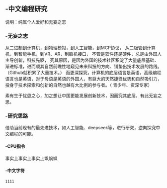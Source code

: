 ## -中文编程研究

说明：纯属个人爱好和无妄之志



### -无妄之志

从二进制到计算机，到物理模拟，到人工智能，到MCP协议，
从二极管到计算机，到智能手机，到VR、AR，到脑机接口，
不管是软件还是硬件，总是由外国人主导创新，科技先驱，
究其原因，是因为外国的技术社区积淀了大量底层基础、渐进标准，进而顺其自然前瞻性地窥见未来科技的方向、铺垫出技术发展的路线。（Github就积累了大量技术。）
而更深探究，计算机的底层语言是英语，高级编程语言也是英语，对于母语是英语的外国人，有巨大的天然捷径优势和自然吸引力，投身于技术探索和创新的自然也越有大比例的参与者。（ 青少年、资深专家）

素有生于忧患之心，加之想让中国更能发展创新技术，因而究其底层，有此无妄之思。





### -研究思路

借助当前现有的最先进技术，如人工智能、deepseek等，进行研究，逆向探究中文编程的可能。


#### -CPU指令


事实上事实上事实上飒飒飒

#### -中文字符
   
```html
1111
```


